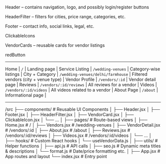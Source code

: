 Header – contains navigation, logo, and possibly login/register buttons

HeaderFilter – filters for cities, price range, categories, etc.

Footer – contact info, social links, legal, etc.

ClickableIcons

VendorCards – reusable cards for vendor listings

redButton

---

Home | `/` | Landing page |
Service Listing | `/wedding-venues` | Category-wise listings |
City + Category | `/wedding-venues/delhi/farmhouse` | Filtered vendors (city + venue type) |
Vendor Profile | `/vendors/:id` | Vendor detail page |
Reviews | `/vendors/:id/reviews` | All reviews for a vendor |
Videos | `/vendors/:id/videos` | All videos related to a vendor |
About Page | `/about` | Informational page |

---

/src
├── components/ # Reusable UI Components
│ ├── Header.jsx
│ ├── Footer.jsx
│ ├── HeaderFilter.jsx
│ ├── VendorCard.jsx
│ ├── ClickableIcon.jsx
│ └── ...
│
├── pages/ # Route-based views
│ ├── Home.jsx # /
│ ├── Vendors.jsx # /wedding-venues
│ ├── VendorDetail.jsx # /vendors/:id
│ ├── About.jsx # /about
│ ├── Reviews.jsx # /vendors/:id/reviews
│ ├── Videos.jsx # /vendors/:id/videos
│ └── ...
│
├── hooks/ # Custom React hooks
│ └── useVendorData.js
│
├── utils/ # Helper functions
│ ├── api.js # API calls
│ ├── seo.js # Dynamic meta titles & descriptions
│ └── format.js # Date/price formatting etc.
│
├── App.jsx # App routes and layout
└── index.jsx # Entry point
